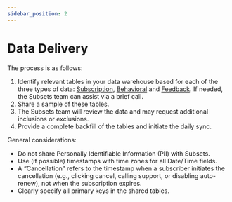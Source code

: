 ```yaml
---
sidebar_position: 2
---
```


# Data Delivery

The process is as follows:

1. Identify relevant tables in your data warehouse based for each of the three types of data: [Subscription](Data%20Delivery/Subscription/), [Behavioral](Data%20Delivery/Behavioral/) and [Feedback](Data%20Delivery/Feedback/). If needed, the Subsets team can assist via a brief call.
2. Share a sample of these tables.
3. The Subsets team will review the data and may request additional inclusions or exclusions.
4. Provide a complete backfill of the tables and initiate the daily sync.

General considerations:

- Do not share Personally Identifiable Information (PII) with Subsets.
- Use (if possible) timestamps with time zones for all Date/Time fields.
- A “Cancellation” refers to the timestamp when a subscriber initiates the cancellation (e.g., clicking cancel, calling support, or disabling auto-renew), not when the subscription expires.
- Clearly specify all primary keys in the shared tables.